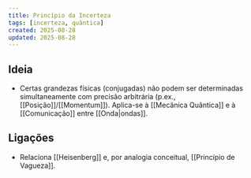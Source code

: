 ```yaml
---
title: Princípio da Incerteza
tags: [incerteza, quântica]
created: 2025-08-28
updated: 2025-08-28
---
```


## Ideia
- Certas grandezas físicas (conjugadas) não podem ser determinadas simultaneamente com precisão arbitrária (p.ex.,[[Posição]]/[[Momentum]]). Aplica-se à [[Mecânica Quântica]] e à [[Comunicação]] entre [[Onda|ondas]].

## Ligações
- Relaciona [[Heisenberg]] e, por analogia conceitual, [[Princípio de Vagueza]].
